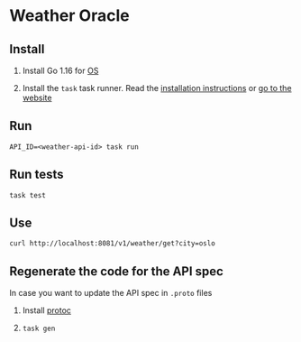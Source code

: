 # Weather Oracle

## Install


1. Install Go 1.16 for [OS](https://golang.org)


2. Install the `task` task runner. Read the [installation instructions](https://github.com/go-task/task/blob/master/docs/installation.md) or [go to the website](https://taskfile.dev/)


## Run

`API_ID=<weather-api-id> task run`

## Run tests

`task test`

## Use

`curl http://localhost:8081/v1/weather/get?city=oslo`

## Regenerate the code for the API spec

In case you want to update the API spec in `.proto` files 

1. Install [protoc](https://grpc.io/docs/protoc-installation/)

2. `task gen`